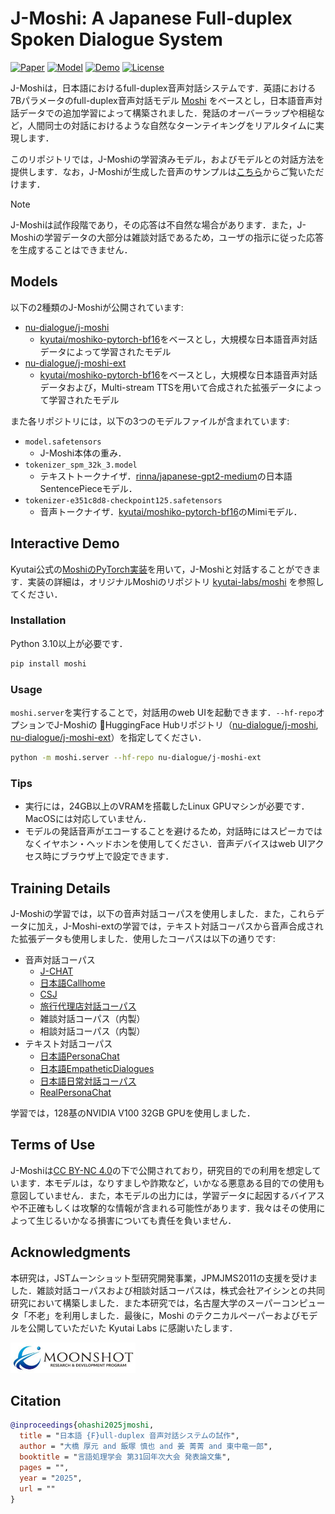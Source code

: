 # J-Moshi: A Japanese Full-duplex Spoken Dialogue System

[![Paper](https://img.shields.io/badge/Paper-To_Appear-lightgrey.svg)]()
[![Model](https://img.shields.io/badge/🤗_Hugging_Face-Model-ffcc66.svg)](https://huggingface.co/nu-dialogue/j-moshi-ext)
[![Demo](https://img.shields.io/badge/GitHub_Pages-Demo-green.svg)](https://nu-dialogue.github.io/j-moshi)
[![License](https://img.shields.io/badge/License-CC_BY--NC_4.0-blue)](LICENSE)

J-Moshiは，日本語におけるfull-duplex音声対話システムです．英語における7Bパラメータのfull-duplex音声対話モデル [Moshi](https://arxiv.org/abs/2410.00037) をベースとし，日本語音声対話データでの追加学習によって構築されました．発話のオーバーラップや相槌など，人間同士の対話におけるような自然なターンテイキングをリアルタイムに実現します．

このリポジトリでは，J-Moshiの学習済みモデル，およびモデルとの対話方法を提供します．なお，J-Moshiが生成した音声のサンプルは[こちら](https://nu-dialogue.github.io/j-moshi)からご覧いただけます．

> [!NOTE]
> J-Moshiは試作段階であり，その応答は不自然な場合があります．また，J-Moshiの学習データの大部分は雑談対話であるため，ユーザの指示に従った応答を生成することはできません．


## Models
以下の2種類のJ-Moshiが公開されています:
- [nu-dialogue/j-moshi](https://huggingface.co/nu-dialogue/j-moshi)
    - [kyutai/moshiko-pytorch-bf16](https://huggingface.co/kyutai/moshiko-pytorch-bf16)をベースとし，大規模な日本語音声対話データによって学習されたモデル
- [nu-dialogue/j-moshi-ext](https://huggingface.co/nu-dialogue/j-moshi-ext)
    - [kyutai/moshiko-pytorch-bf16](https://huggingface.co/kyutai/moshiko-pytorch-bf16)をベースとし，大規模な日本語音声対話データおよび，Multi-stream TTSを用いて合成された拡張データによって学習されたモデル

また各リポジトリには，以下の3つのモデルファイルが含まれています:
- `model.safetensors`
    - J-Moshi本体の重み．
- `tokenizer_spm_32k_3.model`
    - テキストトークナイザ．[rinna/japanese-gpt2-medium](https://huggingface.co/rinna/japanese-gpt2-medium)の日本語SentencePieceモデル．
- `tokenizer-e351c8d8-checkpoint125.safetensors`
    - 音声トークナイザ．[kyutai/moshiko-pytorch-bf16](https://huggingface.co/kyutai/moshiko-pytorch-bf16)のMimiモデル．


## Interactive Demo
Kyutai公式の[MoshiのPyTorch実装](https://github.com/kyutai-labs/moshi/tree/main/moshi)を用いて，J-Moshiと対話することができます．実装の詳細は，オリジナルMoshiのリポジトリ [kyutai-labs/moshi](https://github.com/kyutai-labs/moshi) を参照してください．

### Installation
Python 3.10以上が必要です．

```bash
pip install moshi
```

### Usage
`moshi.server`を実行することで，対話用のweb UIを起動できます．`--hf-repo`オプションでJ-Moshiの 🤗HuggingFace Hubリポジトリ（[nu-dialogue/j-moshi](https://huggingface.co/nu-dialogue/j-moshi), [nu-dialogue/j-moshi-ext](https://huggingface.co/nu-dialogue/j-moshi-ext)）を指定してください．

```bash
python -m moshi.server --hf-repo nu-dialogue/j-moshi-ext
```

### Tips
- 実行には，24GB以上のVRAMを搭載したLinux GPUマシンが必要です．MacOSには対応していません．
- モデルの発話音声がエコーすることを避けるため，対話時にはスピーカではなくイヤホン・ヘッドホンを使用してください．音声デバイスはweb UIアクセス時にブラウザ上で設定できます．

## Training Details
J-Moshiの学習では，以下の音声対話コーパスを使用しました．また，これらデータに加え，J-Moshi-extの学習では，テキスト対話コーパスから音声合成された拡張データも使用しました．使用したコーパスは以下の通りです:
- 音声対話コーパス
    - [J-CHAT](https://arxiv.org/abs/2407.15828)
    - [日本語Callhome](https://catalog.ldc.upenn.edu/LDC96S37)
    - [CSJ](https://www.isca-archive.org/sspr_2003/maekawa03_sspr.html#)
    - [旅行代理店対話コーパス](https://dl.acm.org/doi/10.1145/3675166)
    - 雑談対話コーパス（内製）
    - 相談対話コーパス（内製）
- テキスト対話コーパス
    - [日本語PersonaChat](https://arxiv.org/abs/2109.05217)
    - [日本語EmpatheticDialogues](https://arxiv.org/abs/2109.05217)
    - [日本語日常対話コーパス](https://www.anlp.jp/proceedings/annual_meeting/2023/pdf_dir/H1-1.pdf)
    - [RealPersonaChat](https://aclanthology.org/2023.paclic-1.85/)

学習では，128基のNVIDIA V100 32GB GPUを使用しました．


## Terms of Use
J-Moshiは[CC BY-NC 4.0](LICENSE)の下で公開されており，研究目的での利用を想定しています．本モデルは，なりすましや詐欺など，いかなる悪意ある目的での使用も意図していません．また，本モデルの出力には，学習データに起因するバイアスや不正確もしくは攻撃的な情報が含まれる可能性があります．我々はその使用によって生じるいかなる損害についても責任を負いません．


## Acknowledgments
本研究は，JSTムーンショット型研究開発事業，JPMJMS2011の支援を受けました．雑談対話コーパスおよび相談対話コーパスは，株式会社アイシンとの共同研究において構築しました．また本研究では，名古屋大学のスーパーコンピュータ「不老」を利用しました．最後に，Moshi のテクニカルペーパーおよびモデルを公開していただいた Kyutai Labs に感謝いたします．

<a href="https://avatar-ss.org"><img src="static/image/moonshot_logo.svg" width="200"></a>

## Citation
```bibtex
@inproceedings{ohashi2025jmoshi,
  title = "日本語 {F}ull-duplex 音声対話システムの試作",
  author = "大橋 厚元 and 飯塚 慎也 and 姜 菁菁 and 東中竜一郎",
  booktitle = "言語処理学会 第31回年次大会 発表論文集",
  pages = "",
  year = "2025",
  url = ""
}
```
